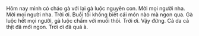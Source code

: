 Hôm nay mình có cháo gà với lại gà luộc nguyên con. Mời mọi người nha.
Mời mọi người nha.
Trời ơi.
Buổi tối không biết cái món nào mà ngon qua. Gà luộc hết mọi người, gà luộc chấm với muối thôi. Trời ơi. Vậy đừng.
Cả da cả thịt đã mới ngon.
Trời ơi đã quá à.